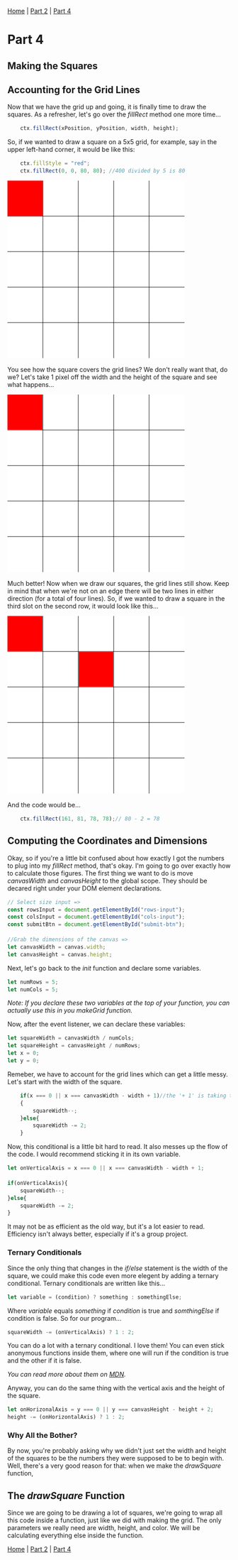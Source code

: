 [Home](../README.md) | [Part 2](../Part2/part2.md) | [Part 4](../Part4/part4.md)

# Part 4
## Making the Squares

## Accounting for the Grid Lines

Now that we have the grid up and going, it is finally time to draw the squares. As a refresher, let's go over the _fillRect_ method one more time...

```javascript
    ctx.fillRect(xPosition, yPosition, width, height);
``` 

So, if we wanted to draw a square on a 5x5 grid, for example, say in the upper left-hand corner, it would be like this:

```javascript
    ctx.fillStyle = "red";
    ctx.fillRect(0, 0, 80, 80); //400 divided by 5 is 80
```
![First Canvas](images/canvas1.png)

You see how the square covers the grid lines? We don't really want that, do we? Let's take 1 pixel off the width and the height of the square and see what happens...

![Second Canvas](images/canvas2.png)

Much better! Now when we draw our squares, the grid lines still show. Keep in mind that when we're not on an edge there will be two lines in either direction (for a total of four lines). So, if we wanted to draw a square in the third slot on the second row, it would look like this...

![Third Canvas](images/canvas3.png)

And the code would be...

```javascript
    ctx.fillRect(161, 81, 78, 78);// 80 - 2 = 78
```

## Computing the Coordinates and Dimensions

Okay, so if you're a little bit confused about how exactly I got the numbers to plug into my _fillRect_ method, that's okay. I'm going to go over exactly how to calculate those figures. The first thing we want to do is move _canvasWidth_ and _canvasHeight_ to the global scope. They should be decared right under your DOM element declarations.

```javascript
// Select size input => 
const rowsInput = document.getElementById("rows-input");
const colsInput = document.getElementById("cols-input");
const submitBtn = document.getElementById("submit-btn");

//Grab the dimensions of the canvas =>
let canvasWidth = canvas.width;
let canvasHeight = canvas.height;
```

Next, let's go back to the _init_ function and declare some variables.

```javascript
let numRows = 5;
let numCols = 5;
```

_Note: If you declare these two variables at the top of your function, you can actually use this in you makeGrid function._

Now, after the event listener, we can declare these variables:

```javascript
let squareWidth = canvasWidth / numCols;
let squareHeight = canvasHeight / numRows; 
let x = 0;
let y = 0;
```

Remeber, we have to account for the grid lines which can get a little messy. Let's start with the width of the square.

```javascript
    if(x === 0 || x === canvasWidth - width + 1)//the '+ 1' is taking the grid line into account
    {
        squareWidth--;
    }else{
        squareWidth -= 2;
    }
```

Now, this conditional is a little bit hard to read. It also messes up the flow of the code. I would recommend sticking it in its own variable.

```javascript
let onVerticalAxis = x === 0 || x === canvasWidth - width + 1;

if(onVerticalAxis){
    squareWidth--;
}else{
    squareWidth -= 2;
}
```
It may not be as efficient as the old way, but it's a lot easier to read. Efficiency isn't always better, especially if it's a group project. 

### Ternary Conditionals

Since the only thing that changes in the _if/else_ statement is the width of the square, we could make this code even more elegent by adding a ternary conditional. Ternary conditionals are written like this...

```javascript
let variable = (condition) ? something : somethingElse;
```
Where _variable_ equals _something_ if _condition_ is true and _somthingElse_ if condition is false. So for our program...

```javascript
squareWidth -= (onVerticalAxis) ? 1 : 2;
```

You can do a lot with a ternary conditional. I love them! You can even stick anonymous functions inside them, where one will run if the condition is true and the other if it is false.

_You can read more about them on  [MDN](https://developer.mozilla.org/en-US/docs/Web/JavaScript/Reference/Operators/Conditional_Operator)._

Anyway, you can do the same thing with the vertical axis and the height of the square.

```javascript
let onHorizonalAxis = y === 0 || y === canvasHeight - height + 2;
height -= (onHorizontalAxis) ? 1 : 2;
```

### Why All the Bother?

By now, you're probably asking why we didn't just set the width and height of the squares to be the numbers they were supposed to be to begin with. Well, there's a very good reason for that: when we make the _drawSquare_ function, 
## The _drawSquare_ Function

Since we are going to be drawing a lot of squares, we're going to wrap all this code inside a function, just like we did with making the grid. The only parameters we really need are width, height, and color. We will be calculating everything else inside the function.

[Home](../README.md) | [Part 2](../Part2/part2.md) | [Part 4](../Part4/part4.md)